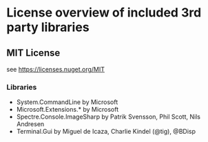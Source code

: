 # License overview of included 3rd party libraries  #
 
## MIT License ##
see https://licenses.nuget.org/MIT
### Libraries ###
* System.CommandLine by Microsoft
* Microsoft.Extensions.* by Microsoft
* Spectre.Console.ImageSharp by Patrik Svensson, Phil Scott, Nils Andresen
* Terminal.Gui by Miguel de Icaza, Charlie Kindel (@tig), @BDisp
